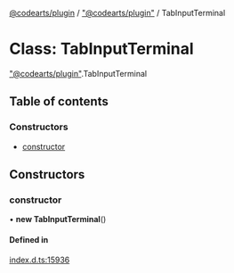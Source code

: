 [@codearts/plugin](../README.md) / ["@codearts/plugin"](../modules/_codearts_plugin_.md) / TabInputTerminal

# Class: TabInputTerminal

["@codearts/plugin"](../modules/_codearts_plugin_.md).TabInputTerminal

## Table of contents

### Constructors

- [constructor](codearts_plugin_.TabInputTerminal.md#constructor)

## Constructors

### constructor

• **new TabInputTerminal**()

#### Defined in

[index.d.ts:15936](https://github.com/huaweicloud/cloudide-plugin-api/blob/203b986/index.d.ts#L15936)
